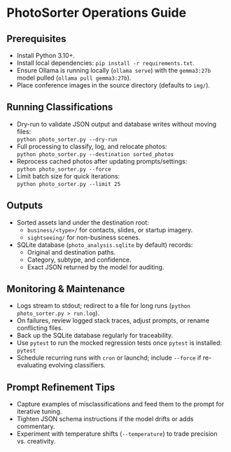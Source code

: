# PhotoSorter Operations Guide

## Prerequisites
- Install Python 3.10+.
- Install local dependencies: `pip install -r requirements.txt`.
- Ensure Ollama is running locally (`ollama serve`) with the `gemma3:27b` model pulled (`ollama pull gemma3:27b`).
- Place conference images in the source directory (defaults to `img/`).

## Running Classifications
- Dry-run to validate JSON output and database writes without moving files:  
  `python photo_sorter.py --dry-run`
- Full processing to classify, log, and relocate photos:  
  `python photo_sorter.py --destination sorted_photos`
- Reprocess cached photos after updating prompts/settings:  
  `python photo_sorter.py --force`
- Limit batch size for quick iterations:  
  `python photo_sorter.py --limit 25`

## Outputs
- Sorted assets land under the destination root:  
  - `business/<type>/` for contacts, slides, or startup imagery.  
  - `sightseeing/` for non-business scenes.
- SQLite database (`photo_analysis.sqlite` by default) records:
  - Original and destination paths.
  - Category, subtype, and confidence.
  - Exact JSON returned by the model for auditing.

## Monitoring & Maintenance
- Logs stream to stdout; redirect to a file for long runs (`python photo_sorter.py > run.log`).
- On failures, review logged stack traces, adjust prompts, or rename conflicting files.
- Back up the SQLite database regularly for traceability.
- Use `pytest` to run the mocked regression tests once `pytest` is installed:  
  `pytest`
- Schedule recurring runs with `cron` or launchd; include `--force` if re-evaluating evolving classifiers.

## Prompt Refinement Tips
- Capture examples of misclassifications and feed them to the prompt for iterative tuning.
- Tighten JSON schema instructions if the model drifts or adds commentary.
- Experiment with temperature shifts (`--temperature`) to trade precision vs. creativity.
